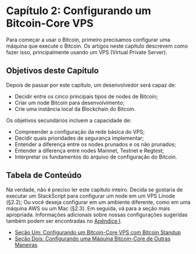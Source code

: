 # Capítulo 2: Configurando um Bitcoin-Core VPS

Para começar a usar o Bitcoin, primeiro precisamos configurar uma máquina que execute o Bitcoin. Os artigos neste capítulo descrevem como fazer isso, principalmente usando um VPS (Virtual Private Server).

## Objetivos deste Capítulo

Depois de passar por este capítulo, um desenvolvedor será capaz de:

* Decidir entre os cinco principais tipos de nodes de Bitcoin;
* Criar um node Bitcoin para desenvolvimento;
* Crie uma instância local da Blockchain do Bitcoin.

Os objetivos secundários incluem a capacidade de:

 * Compreender a configuração da rede básica do VPS;
 * Decidir quais prioridades de segurança implementar;
 * Entender a diferença entre os nodes prunados e os não prunados;
 * Entender a diferença entre nodes Mainnet, Testnet e Regtest;
 * Interpretar os fundamentos do arquivo de configuração do Bitcoin.
   
## Tabela de Conteúdo

Na verdade, não é preciso ler este capítulo inteiro. Decida se gostaria de executar um StackScript para configurar um node em um VPS Linode (§2.2); Ou você deseja configurar em um ambiente diferente, como em uma máquina AWS ou um Mac (§2.3). Em seguida, vá para a seção mais apropriada. Informações adicionais sobre nossas configurações sugeridas também podem ser encontradas no [Apêndice I](A1_0_Understanding_Bitcoin_Standup.md).

   * [Seção Um: Configurando um Bitcoin-Core VPS com Bitcoin Standup](02_1_Setting_Up_a_Bitcoin-Core_VPS_with_StackScript.md)
   * [Seção Dois: Configurando uma Máquina Bitcoin-Core de Outras Maneiras](02_2_Setting_Up_Bitcoin_Core_Other.md)